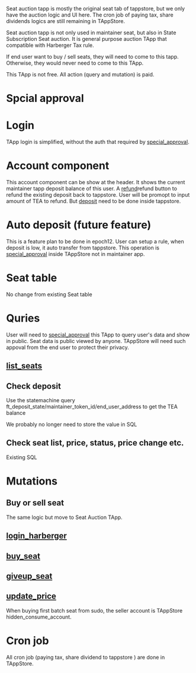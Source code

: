 Seat auction tapp is mostly the original seat tab of tappstore, but we only have the auction logic and UI here. The cron job of paying tax, share dividends logics are still remaining in TAppStore.

Seat auction tapp is not only used in maintainer seat, but also in State Subscription Seat auction. It is general purpose auction TApp that compatible with Harberger Tax rule.

If end user want to buy / sell seats, they will need to come to this tapp. Otherwise, they would never need to come to this TApp.

This TApp is not free. All action (query and mutation) is paid.

# Spcial approval

# Login

TApp login is simplified, without the auth that required by [special_approval](special_approval.md).

# Account component

This account component can be show at the header.
It shows the current maintainer tapp deposit balance of this user.
A [refund](harberger_auction_tapp.md#refund)refund button to refund the existing deposit back to tappstore. User will be promopt to input amount of TEA to refund. But [deposit](approve_allowance_to_tapp.md) need to be done inside tappstore.

# Auto deposit (future feature)

This is a feature plan to be done in epoch12. User can setup a rule, when deposit is low, it auto transfer from tappstore. This operation is [special_approval](special_approval.md) inside TAppStore not in maintainer app.

# Seat table

No change from existing Seat table

# Quries

User will need to [special_approval](special_approval.md) this TApp to query user's data and show in public. Seat data is public viewed by anyone. TAppStore will need such appoval from the end user to protect their privacy. 

## [list_seats](list_seats.md)

## Check deposit

Use the statemachine query ft_deposit_state/maintainer_token_id/end_user_address to get the TEA balance

We probably no longer need to store the value in SQL

## Check seat list, price, status, price change etc.

Existing SQL 

# Mutations

## Buy or sell seat

The same logic but move to Seat Auction TApp.

## [login_harberger](login_harberger.md)

## [buy_seat](buy_seat.md)

## [giveup_seat](giveup_seat.md)

## [update_price](update_price.md)

When buying first batch seat from sudo, the seller account is TAppStore hidden_consume_account.

# Cron job

All cron job (paying tax, share dividend to tappstore ) are done in TAppStore.
